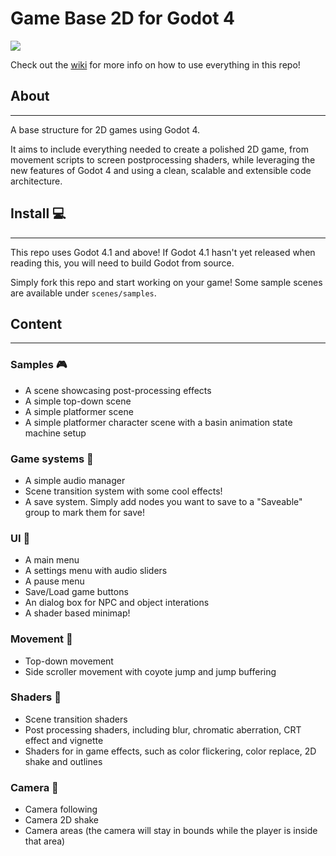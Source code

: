 # Game Base 2D for Godot 4

![](https://github.com/GuilhermeGSousa/game-base-2D/blob/master/main_menu.gif)

Check out the [wiki](https://github.com/GuilhermeGSousa/game-base-2D/wiki) for more info on how to use everything in this repo!

## About
------------------
A base structure for 2D games using Godot 4.

It aims to include everything needed to create a polished 2D game, from movement scripts to screen postprocessing shaders, while leveraging the new features of Godot 4 and using a clean, scalable and extensible code architecture.

## Install :computer:
-----------
This repo uses Godot 4.1 and above! If Godot 4.1 hasn't yet released when reading this, you will need to build Godot from source.

Simply fork this repo and start working on your game! Some sample scenes are available under `scenes/samples`.

## Content
-----------

### Samples :video_game:

- A scene showcasing post-processing effects
- A simple top-down scene
- A simple platformer scene
- A simple platformer character scene with a basin animation state machine setup

### Game systems :wrench:
- A simple audio manager
- Scene transition system with some cool effects!
- A save system. Simply add nodes you want to save to a "Saveable" group to mark them for save!

### UI :pencil:
- A main menu
- A settings menu with audio sliders
- A pause menu
- Save/Load game buttons
- An dialog box for NPC and object interations
- A shader based minimap!

### Movement :running:
- Top-down movement
- Side scroller movement with coyote jump and jump buffering

### Shaders :art:
- Scene transition shaders
- Post processing shaders, including blur, chromatic aberration, CRT effect and vignette
- Shaders for in game effects, such as color flickering, color replace, 2D shake and outlines

### Camera :movie_camera:
- Camera following
- Camera 2D shake
- Camera areas (the camera will stay in bounds while the player is inside that area)